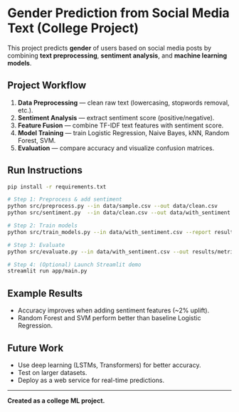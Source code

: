 # Gender Prediction from Social Media Text (College Project)

This project predicts **gender** of users based on social media posts by combining **text preprocessing**, **sentiment analysis**, and **machine learning models**.

## Project Workflow
1. **Data Preprocessing** — clean raw text (lowercasing, stopwords removal, etc.).
2. **Sentiment Analysis** — extract sentiment score (positive/negative).
3. **Feature Fusion** — combine TF-IDF text features with sentiment score.
4. **Model Training** — train Logistic Regression, Naive Bayes, kNN, Random Forest, SVM.
5. **Evaluation** — compare accuracy and visualize confusion matrices.

## Run Instructions
```bash
pip install -r requirements.txt

# Step 1: Preprocess & add sentiment
python src/preprocess.py --in data/sample.csv --out data/clean.csv
python src/sentiment.py  --in data/clean.csv --out data/with_sentiment.csv

# Step 2: Train models
python src/train_models.py --in data/with_sentiment.csv --report results/accuracy_report.md

# Step 3: Evaluate
python src/evaluate.py --in data/with_sentiment.csv --out results/metrics.json

# Step 4: (Optional) Launch Streamlit demo
streamlit run app/main.py
```

## Example Results
- Accuracy improves when adding sentiment features (~2% uplift).
- Random Forest and SVM perform better than baseline Logistic Regression.

## Future Work
- Use deep learning (LSTMs, Transformers) for better accuracy.
- Test on larger datasets.
- Deploy as a web service for real-time predictions.

---
**Created as a college ML project.**